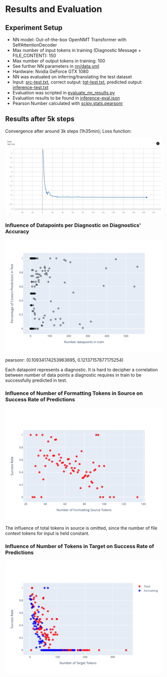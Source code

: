 # Results and Evaluation

## Experiment Setup

* NN model: Out-of-the-box OpenNMT Transformer with SelfAttentionDecoder
* Max number of input tokens in training (Diagnostic Message + FILE_CONTENT): 150
* Max number of output tokens in training: 100
* See further NN parameters in [nn/data.yml](nn/data.yml)
* Hardware: Nvidia GeForce GTX 1080
* NN was evaluated on inferring/translating the test dataset
* Input: [src-test.txt](../src-test.txt), correct output: [tgt-test.txt](../tgt-test.txt), predicted output: [inference-test.txt](inference-test.txt)
* Evaluation was scripted in [evaluate_nn_results.py](/evaluate_nn_results.py)
* Evaluation results to be found in [inference-eval.json](inference-eval.json)
* Pearson Number calculated with [scipy.stats.pearsonr](https://docs.scipy.org/doc/scipy/reference/generated/scipy.stats.pearsonr.html)

## Results after 5k steps

Convergence after around 3k steps (1h35min); Loss function:

![Loss Function](loss_function_20k_steps.png)

### Influence of Datapoints per Diagnostic on Diagnostics' Accuracy

![Impact data per Diagnostic on Accuracy](copy_impact_data_on_accuracy.svg)

pearsonr: (0.10934174253963695, 0.12137157877175254)

Each datapoint represents a diagnostic. It is hard to decipher a correlation between number of data points a diagnostic requires in train to be successfully predicted in test.

### Influence of Number of **Formatting** Tokens in Source on Success Rate of Predictions

![Source Formatting Length vs Success Rate](copy_success_rate_formatting_len_src.svg)

The influence of total tokens in source is omitted, since the number of file context tokens for input is held constant.

### Influence of Number of Tokens in Target on Success Rate of Predictions

![Target Length vs Success Rate](copy_success_rate_tgt_len.svg)
